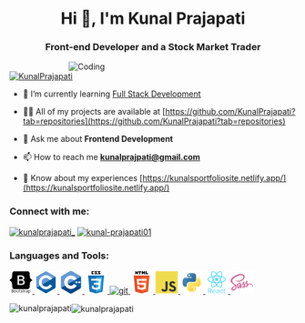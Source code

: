 <h1 align="center">Hi 👋, I'm Kunal Prajapati</h1>
<h3 align="center"> Front-end Developer and a Stock Market Trader</h3>
<img align = "right" alt="Coding" width="400" src="https://cdn.dribbble.com/users/1162077/screenshots/3848914/programmer.gif">

<p align="left"> <a href="https://twitter.com/kunalprajapati_" target="blank"><img src="https://img.shields.io/twitter/follow/kunalprajapati_?logo=twitter&style=for-the-badge" alt="KunalPrajapati" /></a> </p>

- 🔭 I’m currently learning [Full Stack Development](https://kunalsportfoliosite.netlify.app/)

- 👨‍💻 All of my projects are available at [https://github.com/KunalPrajapati?tab=repositories](https://github.com/KunalPrajapati?tab=repositories)

- 💬 Ask me about **Frontend Development**

- 📫 How to reach me **kunalprajpati@gmail.com**

- 📄 Know about my experiences [https://kunalsportfoliosite.netlify.app/](https://kunalsportfoliosite.netlify.app/)

<h3 align="left">Connect with me:</h3>
<p align="left">
<a href="https://twitter.com/kunalprajapati_" target="blank"><img align="center" src="https://raw.githubusercontent.com/rahuldkjain/github-profile-readme-generator/master/src/images/icons/Social/twitter.svg" alt="kunalprajapati_" height="30" width="40" /></a>
<a href="https://linkedin.com/in/kunal-prajapati01" target="blank"><img align="center" src="https://raw.githubusercontent.com/rahuldkjain/github-profile-readme-generator/master/src/images/icons/Social/linked-in-alt.svg" alt="kunal-prajapati01" height="30" width="40" /></a>
</p>

<h3 align="left">Languages and Tools:</h3>
<p align="left"> <a href="https://getbootstrap.com" target="_blank" rel="noreferrer"> <img src="https://raw.githubusercontent.com/devicons/devicon/master/icons/bootstrap/bootstrap-plain-wordmark.svg" alt="bootstrap" width="40" height="40"/> </a> <a href="https://www.cprogramming.com/" target="_blank" rel="noreferrer"> <img src="https://raw.githubusercontent.com/devicons/devicon/master/icons/c/c-original.svg" alt="c" width="40" height="40"/> </a> <a href="https://www.w3schools.com/cpp/" target="_blank" rel="noreferrer"> <img src="https://raw.githubusercontent.com/devicons/devicon/master/icons/cplusplus/cplusplus-original.svg" alt="cplusplus" width="40" height="40"/> </a> <a href="https://www.w3schools.com/css/" target="_blank" rel="noreferrer"> <img src="https://raw.githubusercontent.com/devicons/devicon/master/icons/css3/css3-original-wordmark.svg" alt="css3" width="40" height="40"/> </a> <a href="https://git-scm.com/" target="_blank" rel="noreferrer"> <img src="https://www.vectorlogo.zone/logos/git-scm/git-scm-icon.svg" alt="git" width="40" height="40"/> </a> <a href="https://www.w3.org/html/" target="_blank" rel="noreferrer"> <img src="https://raw.githubusercontent.com/devicons/devicon/master/icons/html5/html5-original-wordmark.svg" alt="html5" width="40" height="40"/> </a> <a href="https://developer.mozilla.org/en-US/docs/Web/JavaScript" target="_blank" rel="noreferrer"> <img src="https://raw.githubusercontent.com/devicons/devicon/master/icons/javascript/javascript-original.svg" alt="javascript" width="40" height="40"/> </a><a href="https://www.python.org" target="_blank" rel="noreferrer"> <img src="https://raw.githubusercontent.com/devicons/devicon/master/icons/python/python-original.svg" alt="python" width="40" height="40"/> </a> <a href="https://reactjs.org/" target="_blank" rel="noreferrer"> <img src="https://raw.githubusercontent.com/devicons/devicon/master/icons/react/react-original-wordmark.svg" alt="react" width="40" height="40"/> </a> <a href="https://sass-lang.com" target="_blank" rel="noreferrer"> <img src="https://raw.githubusercontent.com/devicons/devicon/master/icons/sass/sass-original.svg" alt="sass" width="40" height="40"/> </a> </p>

<p><img align="left" src="https://github-readme-stats.vercel.app/api/top-langs?username=KunalPrajapati&show_icons=true&locale=en&layout=compact" alt="kunalprajapati" /></p>

<p><img align="center" src="https://github-readme-streak-stats.herokuapp.com/?user=KunalPrajapati&" alt="kunalprajapati" /></p>
